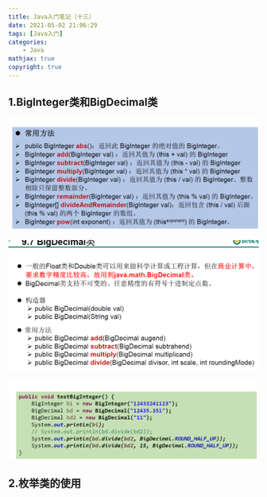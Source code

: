 ```yaml
---
title: Java入门笔记（十三）
date: 2021-05-02 21:06:29
tags: [Java入门]
categories: 
	- Java
mathjax: true
copyright: true
---
```


## 1.BigInteger类和BigDecimal类

![image-20210502211408301](Java入门笔记（十三）/image-20210502211408301.png)

<!--more-->

![image-20210502211423255](Java入门笔记（十三）/image-20210502211423255.png)

![image-20210502211432078](Java入门笔记（十三）/image-20210502211432078.png)

## 2.枚举类的使用



